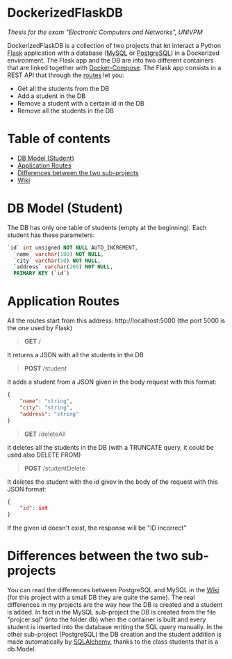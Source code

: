 # DockerizedFlaskDB

*Thesis for the exam "Electronic Computers and Networks", UNIVPM*

DockerizedFlaskDB is a collection of two projects that let interact a Python [Flask](https://flask.palletsprojects.com/en/2.0.x/) application with a database ([MySQL](https://www.mysql.com/) or [PostgreSQL](https://www.postgresql.org/)) in a Dockerized environment. The Flask app and the DB are into two different containers that are linked together with [Docker-Compose](https://docs.docker.com/compose/). The Flask app consists in a REST API that through the [routes](#application-routes) let you:

- Get all the students from the DB
- Add a student in the DB
- Remove a student with a certain id in the DB
- Remove all the students in the DB


# Table of contents

- [DB Model (Student)](#db-model-(student))
- [Application Routes](#application-routes)
- [Differences between the two sub-projects](#)
- [Wiki](https://github.com/alexpaulofficial/dockerizedFlaskDB/wiki)

# DB Model (Student)

The DB has only one table of students (empty at the beginning). Each student has these parameters:

```sql
`id` int unsigned NOT NULL AUTO_INCREMENT,
  `name` varchar(100) NOT NULL,
  `city` varchar(50) NOT NULL,
  `address` varchar(200) NOT NULL,
  PRIMARY KEY (`id`)
```

# Application Routes
All the routes start from this address:  http://localhost:5000 (the port 5000 is the one used by Flask)

> **GET** /

It returns a JSON with all the students in the DB

> **POST** /student

It adds a student from a JSON given in the body request with this format:

```json
{
    "name": "string",
    "city": "string",
    "address": "string"
}
```

> **GET**  /deleteAll

It deletes all the students in the DB (with a TRUNCATE query, it could be used also DELETE FROM)

> **POST** /studentDelete

It deletes the student with the id givev in the body of the request with this JSON format:

```json
{
    "id": int
}
```
If the given id doesn't exist, the response will be "ID incorrect"

# Differences between the two sub-projects

You can read the differences between PostgreSQL and MySQL in the [Wiki](https://github.com/alexpaulofficial/dockerizedFlaskDB/wiki/MySQL-vs-PostgreSQL) (for this project with a small DB they are quite the same). The real differences in my projects are the way how the DB is created and a student is added. In fact in the MySQL sub-project the DB is created from the file "projcer.sql" (into the folder db) when the container is built and every student is inserted into the database writing the SQL query manually. In the other sub-project (PostgreSQL) the DB creation and the student addition is made automatically by [SQLAlchemy](https://www.sqlalchemy.org/), thanks to the class students that is a db.Model.
